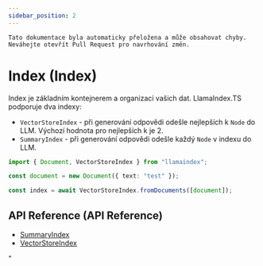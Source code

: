 ```yaml
---
sidebar_position: 2
---
```


`Tato dokumentace byla automaticky přeložena a může obsahovat chyby. Neváhejte otevřít Pull Request pro navrhování změn.`

# Index (Index)

Index je základním kontejnerem a organizací vašich dat. LlamaIndex.TS podporuje dva indexy:

- `VectorStoreIndex` - při generování odpovědi odešle nejlepších k `Node` do LLM. Výchozí hodnota pro nejlepších k je 2.
- `SummaryIndex` - při generování odpovědi odešle každý `Node` v indexu do LLM.

```typescript
import { Document, VectorStoreIndex } from "llamaindex";

const document = new Document({ text: "test" });

const index = await VectorStoreIndex.fromDocuments([document]);
```

## API Reference (API Reference)

- [SummaryIndex](../../api/classes/SummaryIndex.md)
- [VectorStoreIndex](../../api/classes/VectorStoreIndex.md)

"
